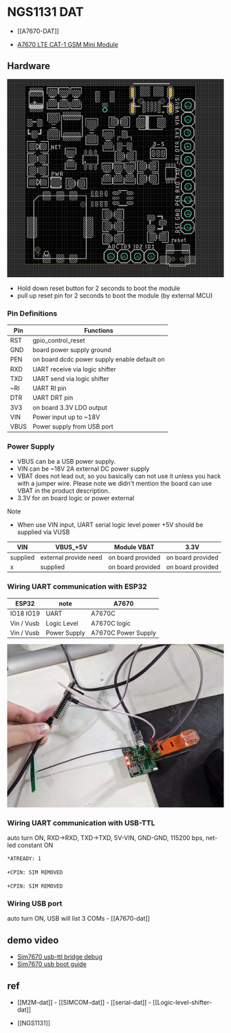 
# NGS1131 DAT 

- [[A7670-DAT]]

- [A7670 LTE CAT-1 GSM Mini Module](https://www.electrodragon.com/product/a7670-lte-cat-1-gsm-mini-module/?attribute_pa_simcom=a7670c)


## Hardware

![](08-59-16-08-02-2023.png)

- Hold down reset button for 2 seconds to boot the module 
- pull up   reset pin    for 2 seconds to boot the module (by external MCU)

### Pin Definitions 

| Pin  | Functions                                    |
| ---- | -------------------------------------------- |
| RST  | gpio_control_reset                           |
| GND  | board power supply ground                    |
| PEN  | on board dcdc power supply enable default on |
| RXD  | UART receive via logic shifter               |
| TXD  | UART send via logic shifter                  |
| ~RI  | UART RI pin                                  |
| DTR  | UART DRT pin                                 |
| 3V3  | on board 3.3V LDO output                     |
| VIN  | Power input up to ~18V                       |
| VBUS | Power supply from USB port                   |



### Power Supply 

- VBUS can be a USB power supply. 
- VIN can be ~18V 2A external DC power supply 
- VBAT does not lead out, so you basically can not use it unless you hack with a jumper wire. Please note we didn't mention the board can use VBAT in the product description.
- 3.3V for on board logic or power external

Note 
- When use VIN input, UART serial logic level power +5V should be supplied via VUSB

| VIN      | VBUS_+5V              | Module VBAT       | 3.3V              |
| -------- | --------------------- | ----------------- | ----------------- |
| supplied | external provide need | on board provided | on board provided |
| x        | supplied              | on board provided | on board provided |


### Wiring UART communication with ESP32

| ESP32      | note         | A7670               |
| ---------- | ------------ | ------------------- |
| IO18 IO19  | UART         | A7670C              |
| Vin / Vusb | Logic Level  | A7670C logic        |
| Vin / Vusb | Power Supply | A7670C Power Supply |

![](15-36-16-05-01-2023.png)


### Wiring UART communication with USB-TTL

auto turn ON, RXD->RXD, TXD->TXD, 5V-VIN, GND-GND, 115200 bps, net-led constant ON

    *ATREADY: 1

    +CPIN: SIM REMOVED

    +CPIN: SIM REMOVED

### Wiring USB port 

auto turn ON, USB will list 3 COMs - [[A7670-dat]]

## demo video 

- [Sim7670 usb-ttl bridge debug](https://t.me/electrodragon3/200)
- [Sim7670 usb boot guide](https://t.me/electrodragon3/199)


## ref 

- [[M2M-dat]] - [[SIMCOM-dat]] - [[serial-dat]] - [[Logic-level-shifter-dat]]

- [[NGS1131]]
